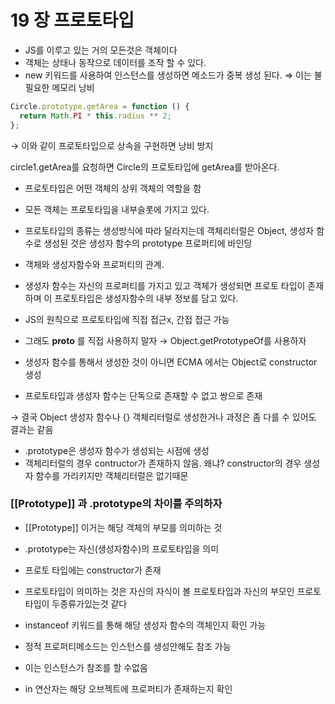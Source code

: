 # 19 장 프로토타입

- JS를 이루고 있는 거의 모든것은 객체이다
- 객체는 상태나 동작으로 데이터를 조작 할 수 있다.
- new 키워드를 사용하여 인스턴스를 생성하면 메소드가 중복 생성 된다.
  ⇒ 이는 불필요한 메모리 낭비

```jsx
Circle.prototype.getArea = function () {
  return Math.PI * this.radius ** 2;
};
```

→ 이와 같이 프로토타입으로 상속을 구현하면 낭비 방지

circle1.getArea를 요청하면 Circle의 프로토타입에 getArea를 받아온다.

- 프로토타입은 어떤 객체의 상위 객체의 역할을 함
- 모든 객체는 프로토타입을 내부슬롯에 가지고 있다.
- 프로토타입의 종류는 생성방식에 따라 달라지는데 객체리터럴은 Object, 생성자 함수로 생성된 것은 생성자 함수의 prototype 프로퍼티에 바인딩
- 객체와 생성자함수와 프로퍼티의 관계.

- 생성자 함수는 자신의 프로퍼티를 가지고 있고 객체가 생성되면 프로토 타입이 존재하며 이 프로토타입은 생성자함수의 내부 정보를 담고 있다.
- JS의 원칙으로 프로토타입에 직접 접근x, 간접 접근 가능
- 그래도 **proto** 를 직접 사용하지 말자 → Object.getPrototypeOf를 사용하자

- 생성자 함수를 통해서 생성한 것이 아니면 ECMA 에서는 Object로 constructor 생성
- 프로토타입과 생성자 함수는 단독으로 존재할 수 없고 쌍으로 존재

→ 결국 Object 생성자 함수나 {} 객체리터럴로 생성한거나 과정은 좀 다를 수 있어도 결과는 같음

- .prototype은 생성자 함수가 생성되는 시점에 생성
- 객체리터럴의 경우 contructor가 존재하지 않음. 왜냐? constructor의 경우 생성자 함수를 가리키지만 객체리터럴은 없기때문

### [[Prototype]] 과 .prototype의 차이를 주의하자

- [[Prototype]] 이거는 해당 객체의 부모를 의미하는 것
- .prototype는 자신(생성자함수)의 프로토타입을 의미
- 프로토 타입에는 constructor가 존재

- 프로토타입이 의미하는 것은 자신의 자식이 볼 프로토타입과 자신의 부모인 프로토타입이 두종류가있는것 같다
- instanceof 키워드를 통해 해당 생성자 함수의 객체인지 확인 가능
- 정적 프로퍼티메소드는 인스턴스를 생성안해도 참조 가능
- 이는 인스턴스가 참조를 할 수없음
- in 연산자는 해당 오브젝트에 프로퍼티가 존재하는지 확인
